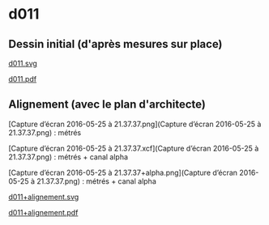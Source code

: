 # d011

## Dessin initial (d'après mesures sur place)

[d011.svg](d011.svg)

[d011.pdf](d011.pdf)

## Alignement (avec le plan d'architecte)

[Capture d’écran 2016-05-25 à 21.37.37.png](Capture d’écran 2016-05-25 à 21.37.37.png) : métrés

[Capture d’écran 2016-05-25 à 21.37.37.xcf](Capture d’écran 2016-05-25 à 21.37.37.png) : métrés + canal alpha

[Capture d’écran 2016-05-25 à 21.37.37+alpha.png](Capture d’écran 2016-05-25 à 21.37.37.png) : métrés + canal alpha

[d011+alignement.svg](d011+alignement.svg)

[d011+alignement.pdf](d011.alignement.pdf)

